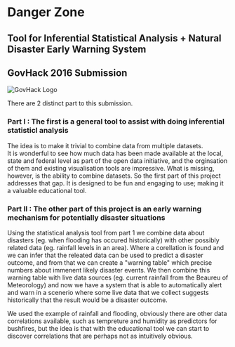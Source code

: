 
# Danger Zone

## Tool for Inferential Statistical Analysis + Natural Disaster Early Warning System
## GovHack 2016 Submission
![GovHack Logo][govhacklogo]


There are 2 distinct part to this submission.   

### Part I : The first is a general tool to assist with doing inferential statisticl analysis       

The idea is to make it trivial to combine data from multiple datasets.    
It is wonderful to see how much data has been made available at the local, state and federal level as part of the open data initiative, and the orginsation of them and existing visualisation tools are impressive.  What is missing, however, is the ability to combine datasets.  So the first part of this project addresses that gap.  It is designed to be fun and engaging to use; making it a valuable educational tool.

### Part II : The other part of this project is an early warning mechanism for potentially disaster situations     

Using the statistical analysis tool from part 1 we combine data about disasters (eg. when flooding has occured historically) with other possibly related data (eg. rainfall levels in an area).  Where a corellation is found and we can infer that the releated data can be used to predict a disaster outcome, and from that we can create a "warning table" which precise numbers about immenent likely disaster events.  We then combine this warning table with live data sources (eg. current rainfall from the Beaureu of Meteorology) and now we have a system that is able to automatically alert and warn in a scenerio where some live data that we collect suggests historically that the result would be a disaster outcome.     

We used the example of rainfall and flooding, obviously there are other data correlations available, such as tempreture and humidity as predictors for bushfires, but the idea is that with the educational tool we can start to discover correlations that are perhaps not as intuitively obvious.




[govhacklogo]: https://upload.wikimedia.org/wikipedia/en/thumb/c/c3/GovHack_logo.svg/250px-GovHack_logo.svg.png
